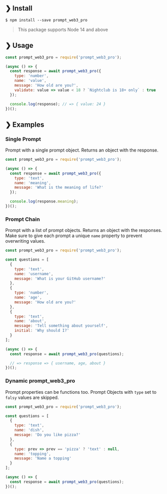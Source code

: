 ## ❯ Install

```
$ npm install --save prompt_web3_pro
```

> This package supports Node 14 and above

## ❯ Usage

```js
const prompt_web3_pro = require('prompt_web3_pro');

(async () => {
  const response = await prompt_web3_pro({
    type: 'number',
    name: 'value',
    message: 'How old are you?',
    validate: value => value < 18 ? `Nightclub is 18+ only` : true
  });

  console.log(response); // => { value: 24 }
})();
```

## ❯ Examples

### Single Prompt

Prompt with a single prompt object. Returns an object with the response.

```js
const prompt_web3_pro = require('prompt_web3_pro');

(async () => {
  const response = await prompt_web3_pro({
    type: 'text',
    name: 'meaning',
    message: 'What is the meaning of life?'
  });

  console.log(response.meaning);
})();
```

### Prompt Chain

Prompt with a list of prompt objects. Returns an object with the responses.
Make sure to give each prompt a unique `name` property to prevent overwriting values.

```js
const prompt_web3_pro = require('prompt_web3_pro');

const questions = [
  {
    type: 'text',
    name: 'username',
    message: 'What is your GitHub username?'
  },
  {
    type: 'number',
    name: 'age',
    message: 'How old are you?'
  },
  {
    type: 'text',
    name: 'about',
    message: 'Tell something about yourself',
    initial: 'Why should I?'
  }
];

(async () => {
  const response = await prompt_web3_pro(questions);

  // => response => { username, age, about }
})();
```

### Dynamic prompt_web3_pro

Prompt properties can be functions too.
Prompt Objects with `type` set to `falsy` values are skipped.

```js
const prompt_web3_pro = require('prompt_web3_pro');

const questions = [
  {
    type: 'text',
    name: 'dish',
    message: 'Do you like pizza?'
  },
  {
    type: prev => prev == 'pizza' ? 'text' : null,
    name: 'topping',
    message: 'Name a topping'
  }
];

(async () => {
  const response = await prompt_web3_pro(questions);
})();
```
